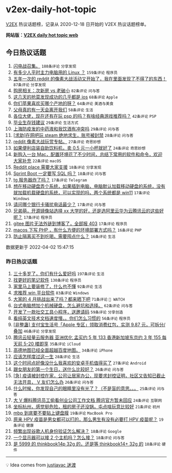 # v2ex-daily-hot-topic

[V2EX](https://www.v2ex.com/) 热议话题榜，记录从 2020-12-18 日开始的 V2EX 热议话题榜单。

**网站版：[V2EX daily hot topic web](https://boojack.github.io/v2ex-daily-hot-topic-web/)**

## 今日热议话题

<!-- TODAY BEGIN -->

1. [闪电战召集。](https://www.v2ex.com/t/844466) `188条评论` `分享发现`
1. [有多少人平时主力电脑用的 Linux ？](https://www.v2ex.com/t/844493) `159条评论` `程序员`
1. [五年一次的 reddit 的像素大战活动又开始了，我在里面发现了不得了的东西！](https://www.v2ex.com/t/844468) `87条评论` `分享发现`
1. [购房相关：次新房 vs 老破小](https://www.v2ex.com/t/844452) `82条评论` `问与答`
1. [这几天的抢菜发现成功的几乎都是 ios](https://www.v2ex.com/t/844457) `68条评论` `Apple`
1. [你们苹果喜欢买哪个产地的呀？](https://www.v2ex.com/t/844516) `64条评论` `美酒与美食`
1. [父母真的有一天会离开我们](https://www.v2ex.com/t/844492) `58条评论` `生活`
1. [各位大佬，现在还有在玩 psp 的吗？有啥经典游戏推荐吗？](https://www.v2ex.com/t/844473) `42条评论` `PSP`
1. [毕业生存钱建议](https://www.v2ex.com/t/844595) `29条评论` `生活方式`
1. [上海防疫发的中药液和我饮酒有冲突吗](https://www.v2ex.com/t/844513) `29条评论` `问与答`
1. [[求助]在网吧玩 steam 绝地求生，账号被封禁](https://www.v2ex.com/t/844553) `28条评论` `问与答`
1. [reddit 像素大战玩赏专帖。](https://www.v2ex.com/t/844639) `27条评论` `奇思妙想`
1. [如果便利店装自助饮料机，卖 0.5 元一小杯就好了](https://www.v2ex.com/t/844544) `24条评论` `奇思妙想`
1. [新购入一台 Mac，配置环境花了不少时间，总结下常用的软件和命令，欢迎大家补充](https://www.v2ex.com/t/844613) `22条评论` `macOS`
1. [Reddit place 需要大家支援](https://www.v2ex.com/t/844611) `18条评论` `分享发现`
1. [Sprint Boot 一定要写 SQL 吗？](https://www.v2ex.com/t/844480) `18条评论` `问与答`
1. [tg 服务器炸了吗？](https://www.v2ex.com/t/844603) `17条评论` `Telegram`
1. [想在移动硬盘弄个系统，如果插到电脑，电脑默认加载移动硬盘的系统，没有就加载机载硬盘的系统，可以实现的吗，两个系统都是 win11](https://www.v2ex.com/t/844578) `17条评论` `Windows`
1. [请问哪个银行卡骚扰电话最少？](https://www.v2ex.com/t/844550) `17条评论` `问与答`
1. [兄弟萌，开源镜像站选择 xx 大学的好，还是选阿里云华为云腾讯云的这些好呢？](https://www.v2ex.com/t/844497) `17条评论` `程序员`
1. [gitee 图片无法外链到博客了，全部报 403](https://www.v2ex.com/t/844471) `17条评论` `程序员`
1. [macos 下写 PHP ，有什么方便的环境部署方式吗？](https://www.v2ex.com/t/844605) `16条评论` `PHP`
1. [防止隔离买不到吃喝，需要囤点什么？](https://www.v2ex.com/t/844591) `16条评论` `生活`

数据更新于 2022-04-02 15:47:15

<!-- TODAY END -->

### 昨日热议话题

<!-- YESTERDAY BEGIN -->

1. [三十多岁了，你们有什么爱好吗](https://www.v2ex.com/t/844250) `197条评论` `生活`
1. [找更好的笔记软件](https://www.v2ex.com/t/844271) `130条评论` `程序员`
1. [家里马上要装修了，什么也不懂](https://www.v2ex.com/t/844240) `92条评论` `生活`
1. [求推荐 win 平台软件](https://www.v2ex.com/t/844262) `83条评论` `Windows`
1. [大家的 4 月挑战出来了吗？都来晒下吧](https://www.v2ex.com/t/844283) `71条评论` ` WATCH`
1. [台式电脑想加个机械硬盘，怎么避坑和选择。](https://www.v2ex.com/t/844228) `62条评论` `问与答`
1. [开发了一款社交工具小程序，送邀请码](https://www.v2ex.com/t/844334) `59条评论` `分享创造`
1. [看纯英文技术文档速度慢。。你们怎么习惯的](https://www.v2ex.com/t/844358) `56条评论` `程序员`
1. [[非整蛊] 支付宝生活号「Apple 专区」领取消费红包，实测 9.87 元，可拆分/叠加](https://www.v2ex.com/t/844236) `46条评论` `分享发现`
1. [腾讯云轻量云服务器 亚洲优化 孟买约 5 年 133 香港新加坡东京约 3 年 155 每天前 5-20 楼即享](https://www.v2ex.com/t/844303) `35条评论` `iCloud`
1. [高德地图已经全面超越百度地图。](https://www.v2ex.com/t/844393) `34条评论` `iPhone`
1. [应该怎样度过这一生](https://www.v2ex.com/t/844354) `28条评论` `生活`
1. [这个时间点好像没什么我喜欢的安卓手机值得买了](https://www.v2ex.com/t/844403) `27条评论` `Android`
1. [跟女朋友的第一个生日，送什么比较好？](https://www.v2ex.com/t/844342) `26条评论` `问与答`
1. [[急] 疫请被封控在家，公司让居家办公，现要求封控证明，社区又告知已截止无法开具， V 友们怎么办](https://www.v2ex.com/t/844274) `26条评论` `问与答`
1. [什么时候，你发现自己的眼睛里没有光了？（不是盲的意思。。。](https://www.v2ex.com/t/844386) `25条评论` `问与答`
1. [大 V 爆料腾讯员工偷看创业公司工作文档 腾讯官方暂未回应](https://www.v2ex.com/t/844267) `24条评论` `互联网`
1. [坐标杭州，感觉挺危险，租的房子还没锅，屯点啥玩意比较好](https://www.v2ex.com/t/844321) `21条评论` `杭州`
1. [mbp 到底要不要贴上键盘膜](https://www.v2ex.com/t/844317) `19条评论` `MacBook Pro`
1. [原来 HPV 疫苗是男女都可以打的，那么男生有没有必要打 HPV 疫苗呢？](https://www.v2ex.com/t/844254) `19条评论` `健康`
1. [频繁出现谷歌人机身份验证怎么解决？](https://www.v2ex.com/t/844256) `18条评论` `Google`
1. [一个显示器可以接 2 个主机吗？怎么接？](https://www.v2ex.com/t/844241) `18条评论` `问与答`
1. [是 5999 的 thinkbook14p 32g 的，还是等 thinkbook14+ 32g 的](https://www.v2ex.com/t/844226) `18条评论` `硬件`

<!-- YESTERDAY END -->

---

💡 Idea comes from [justjavac 迷渡](https://github.com/justjavac/)
